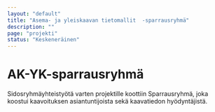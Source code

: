 ```yaml
---
layout: "default"
title: "Asema- ja yleiskaavan tietomallit  -sparrausryhmä"
description: ""
page: "projekti"
status: "Keskeneräinen"
---
```

# AK-YK-sparrausryhmä

Sidosryhmäyhteistyötä varten projektille koottiin Sparrausryhmä, joka koostui kaavoituksen asiantuntijoista sekä kaavatiedon hyödyntäjistä.
